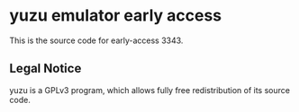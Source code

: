 yuzu emulator early access
=============

This is the source code for early-access 3343.

## Legal Notice

yuzu is a GPLv3 program, which allows fully free redistribution of its source code.
